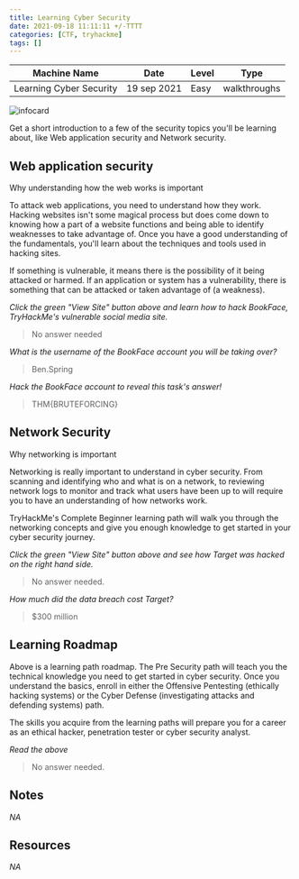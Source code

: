 ```yaml
---
title: Learning Cyber Security
date: 2021-09-18 11:11:11 +/-TTTT
categories: [CTF, tryhackme]
tags: []
---
```


|Machine Name | Date | Level | Type |
|-------------|-------|------|------|
|Learning Cyber Security | 19 sep 2021 | Easy | walkthroughs | 

![infocard](https://tryhackme-images.s3.amazonaws.com/room-icons/1616670bad7fd5b1b335edb119adae92.png)

Get a short introduction to a few of the security topics you'll be learning about, like Web application security and Network security.

## Web application security

Why understanding how the web works is important

To attack web applications, you need to understand how they work. Hacking websites isn't some magical process but does come down to knowing how a part of a website functions and being able to identify weaknesses to take advantage of. Once you have a good understanding of the fundamentals, you'll learn about the techniques and tools used in hacking sites. 

If something is vulnerable, it means there is the possibility of it being attacked or harmed. If an application or system has a vulnerability, there is something that can be attacked or taken advantage of (a weakness).


*Click the green "View Site" button above and learn how to hack BookFace, TryHackMe's vulnerable social media site.*

> No answer needed

*What is the username of the BookFace account you will be taking over?*

> Ben.Spring

*Hack the BookFace account to reveal this task's answer!*

> THM{BRUTEFORCING}

## Network Security

Why networking is important

Networking is really important to understand in cyber security. From scanning and identifying who and what is on a network, to reviewing network logs to monitor and track what users have been up to will require you to have an understanding of how networks work. 

TryHackMe's Complete Beginner learning path will walk you through the networking concepts and give you enough knowledge to get started in your cyber security journey.


*Click the green "View Site" button above and see how Target was hacked on the right hand side.*

> No answer needed.

*How much did the data breach cost Target?*

> $300 million

## Learning Roadmap

Above is a learning path roadmap. The Pre Security path will teach you the technical knowledge you need to get started in cyber security. Once you understand the basics, enroll in either the Offensive Pentesting (ethically hacking systems) or the Cyber Defense (investigating attacks and defending systems) path.

The skills you acquire from the learning paths will prepare you for a career as an ethical hacker, penetration tester or cyber security analyst.

*Read the above*

> No answer needed.


## Notes

*NA*

## Resources

*NA*